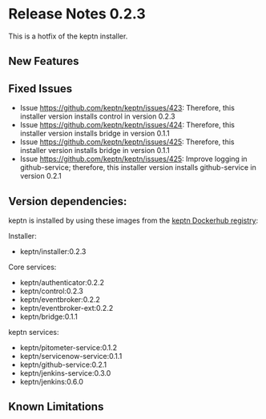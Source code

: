 # Release Notes 0.2.3

This is a hotfix of the keptn installer.

## New Features

## Fixed Issues
- Issue https://github.com/keptn/keptn/issues/423: Therefore, this installer version installs control in version 0.2.3
- Issue https://github.com/keptn/keptn/issues/424: Therefore, this installer version installs bridge in version 0.1.1
- Issue https://github.com/keptn/keptn/issues/425: Therefore, this installer version installs bridge in version 0.1.1
- Issue https://github.com/keptn/keptn/issues/425: Improve logging in github-service; therefore, this installer version installs github-service in version 0.2.1


## Version dependencies:

keptn is installed by using these images from the [keptn Dockerhub registry](https://hub.docker.com/u/keptn):

Installer:
- keptn/installer:0.2.3

Core services:
- keptn/authenticator:0.2.2
- keptn/control:0.2.3
- keptn/eventbroker:0.2.2
- keptn/eventbroker-ext:0.2.2
- keptn/bridge:0.1.1

keptn services:
- keptn/pitometer-service:0.1.2
- keptn/servicenow-service:0.1.1
- keptn/github-service:0.2.1
- keptn/jenkins-service:0.3.0
- keptn/jenkins:0.6.0
  
## Known Limitations

